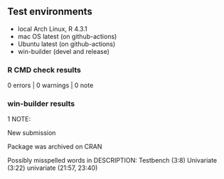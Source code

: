 ## Test environments
* local Arch Linux, R 4.3.1
* mac OS latest (on github-actions)
* Ubuntu latest (on github-actions)
* win-builder (devel and release)

### R CMD check results

0 errors | 0 warnings | 0 note

### win-builder results

1 NOTE:

New submission

Package was archived on CRAN

Possibly misspelled words in DESCRIPTION:
  Testbench (3:8)
  Univariate (3:22)
  univariate (21:57, 23:40)

